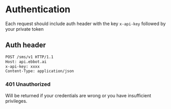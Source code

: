 # Authentication

Each request should include auth header with the key `x-api-key` followed by your private token

## Auth header

```bash
POST /sms/v1 HTTP/1.1
Host: api.ebbot.ai
x-api-key: xxxx
Content-Type: application/json
```

### 401 Unauthorized

Will be returned if your credentials are wrong or you have insufficient privileges.

